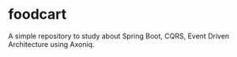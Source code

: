 # foodcart

A simple repository to study about Spring Boot, CQRS, Event Driven Architecture using Axoniq.
